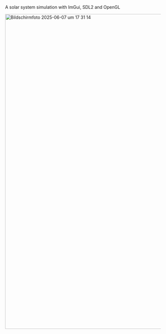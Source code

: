 A solar system simulation with ImGui, SDL2 and OpenGL

<img width="1018" alt="Bildschirmfoto 2025-06-07 um 17 31 14" src="https://github.com/user-attachments/assets/c141728e-478c-471a-9291-ade20b2b935c" />

